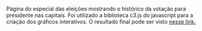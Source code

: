 Página do especial das eleições mostrando o histórico da votação para presidente nas capitais. Foi utilizado a biblioteca c3.js do javascript para a criação dos gráficos interativos. O resultado final pode ser visto [nesse link.](https://www.nexojornal.com.br/grafico/2022/11/09/O-hist%C3%B3rico-da-vota%C3%A7%C3%A3o-para-presidente-nos-capitais-desde-1989) 
